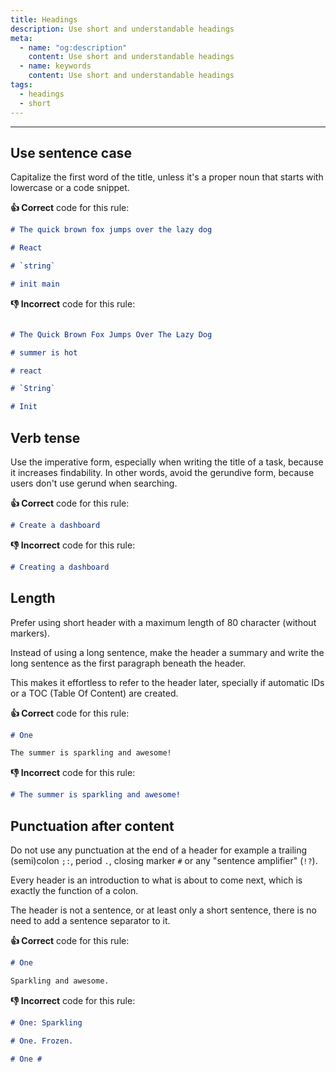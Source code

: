 ```yaml
---
title: Headings
description: Use short and understandable headings
meta:
  - name: "og:description"
    content: Use short and understandable headings
  - name: keywords
    content: Use short and understandable headings
tags:
  - headings
  - short
---
```


---

## Use sentence case

Capitalize the first word of the title, unless it's a proper noun that starts with lowercase or a code snippet.

**:thumbsup: Correct** code for this rule:

```markdown
# The quick brown fox jumps over the lazy dog

# React

# `string`

# init main
```

**:thumbsdown: Incorrect** code for this rule:

```markdown

# The Quick Brown Fox Jumps Over The Lazy Dog

# summer is hot

# react

# `String`

# Init
```

## Verb tense

Use the imperative form, especially when writing the title of a task, because it increases findability.
In other words, avoid the gerundive form, because users don't use gerund when searching.

**:thumbsup: Correct** code for this rule:

```markdown
# Create a dashboard
```

**:thumbsdown: Incorrect** code for this rule:

```markdown
# Creating a dashboard
```

## Length

Prefer using short header with a maximum length of 80 character (without markers).

Instead of using a long sentence, make the header a summary and write the long sentence as the first paragraph beneath the header.

This makes it effortless to refer to the header later, specially if automatic IDs or a TOC (Table Of Content) are created.

**:thumbsup: Correct** code for this rule:

```markdown
# One

The summer is sparkling and awesome!
```

**:thumbsdown: Incorrect** code for this rule:

```markdown
# The summer is sparkling and awesome!
```

## Punctuation after content

Do not use any punctuation at the end of a header
for example a trailing (semi)colon `;:`, period `.`, closing marker `#` or any "sentence amplifier" (`!?`).

Every header is an introduction to what is about to come next, which is exactly the function of a colon.

The header is not a sentence, or at least only a short sentence, there is no need to add a sentence separator to it.

**:thumbsup: Correct** code for this rule:

```markdown
# One

Sparkling and awesome.
```

**:thumbsdown: Incorrect** code for this rule:

```markdown
# One: Sparkling
```

```markdown
# One. Frozen.
```

```markdown
# One #
```
